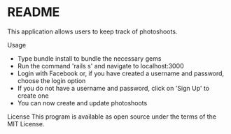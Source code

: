# README

This application allows users to keep track of photoshoots.

Usage
- Type bundle install to bundle the necessary gems
- Run the command 'rails s' and navigate to localhost:3000
- Login with Facebook or, if you have created a username and password, choose the login option
- If you do not have a username and password, click on 'Sign Up' to create one
- You can now create and update photoshoots

License
This program is available as open source under the terms of the MIT License.
